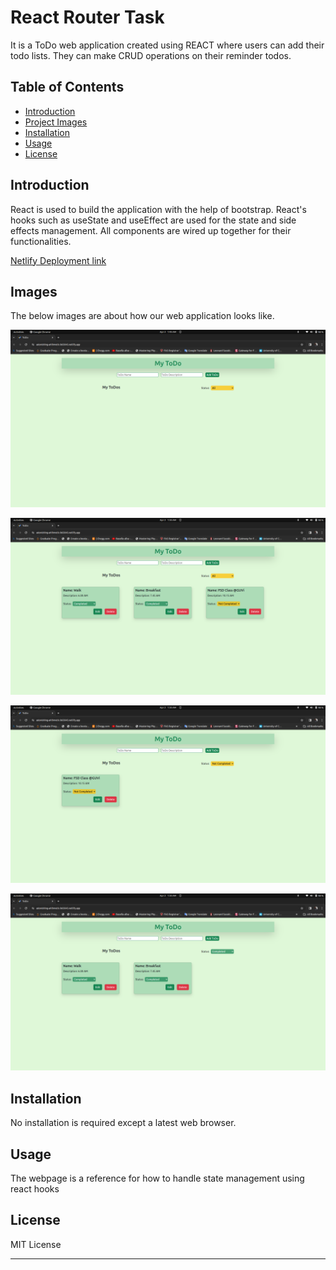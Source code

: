 # React Router Task

It is a ToDo web application created using REACT where users can add their todo lists. They can make CRUD operations on their reminder todos.

## Table of Contents

- [Introduction](#introduction)
- [Project Images](#Images)
- [Installation](#installation)
- [Usage](#usage)
- [License](#license)

## Introduction

React is used to build the application with the help of bootstrap. React's hooks such as useState and useEffect are used for the state and side effects management. All components are wired up together for their functionalities.

[Netlify Deployment link](https://astonishing-arithmetic-b63045.netlify.app/)

## Images

The below images are about how our web application looks like.

![Homepage](/src/assets/homepage.png)

![Filters All](/src/assets/img1.png)

![Filters Not Completed](/src/assets/img2.png)

![Filters completed](/src/assets/img3.png)

## Installation

No installation is required except a latest web browser.

## Usage

The webpage is a reference for how to handle state management using react hooks

## License

MIT License

---
